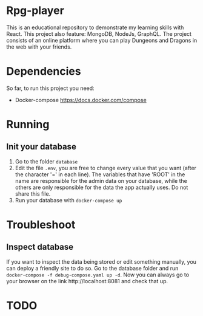 # Rpg-player
This is an educational repository to demonstrate my learning skills with React. This project also feature: MongoDB, NodeJs, GraphQL. The project consists of an online platform where you can play Dungeons and Dragons in the web with your friends.

# Dependencies
So far, to run this project you need:
* Docker-compose https://docs.docker.com/compose

# Running
## Init your database
1. Go to the folder ```database```
2. Edit the file ```.env```, you are free to change every value that you want (after the character '=' in each line). The variables that have 'ROOT' in the name are responsible for the admin data on your database, while the others are only responsible for the data the app actually uses. Do not share this file. 
3. Run your database with ```docker-compose up```

# Troubleshoot
## Inspect database
If you want to inspect the data being stored or edit something manually, you can deploy a friendly site to do so. Go to the database folder and run ```docker-compose -f debug-compose.yaml up -d```. Now you can always go to your browser on the link http://localhost:8081 and check that up.

# TODO

